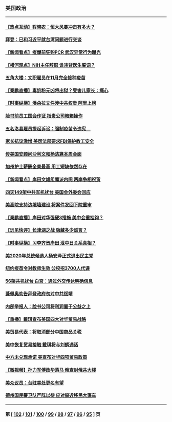 ### 美国政治
---
#### [【热点互动】程晓农：恒大风暴冲击有多大？](../../pages/ncid1078159/n13283713.md) 
#### [拜登：已和习近平就台湾问题进行交谈](../../pages/ncid1078159/n13284200.md) 
#### [【新闻看点】疫爆前狂购PCR 武汉异常行为曝光](../../pages/ncid1078159/n13283950.md) 
#### [【横河观点】NIH主任辞职 谁违背医生誓词？](../../pages/ncid1078159/n13284059.md) 
#### [五角大楼：文职雇员在11月完全接种疫苗](../../pages/ncid1078159/n13283978.md) 
#### [【秦鹏直播】毒奶粉元凶将出狱？受害儿家长：痛心](../../pages/ncid1078159/n13283996.md) 
#### [【时事纵横】潘朵拉文件涉中共权贵 阿里上榜](../../pages/ncid1078159/n13283969.md) 
#### [脸书前员工国会作证 指责公司暗箱操作](../../pages/ncid1078159/n13283755.md) 
#### [五名洛县雇员提起诉讼：强制疫苗令违宪　](../../pages/ncid1078159/n13283879.md) 
#### [家长抗议激增 美司法部要求FBI保护教工安全](../../pages/ncid1078159/n13283440.md) 
#### [传美国安顾问沙利文和杨洁篪本周会面](../../pages/ncid1078159/n13283323.md) 
#### [加州护士薪酬全美最高 用工短缺依然存在](../../pages/ncid1078159/n13282422.md) 
#### [【新闻看点】岸田文雄组鹰派内阁 两岸争相祝贺](../../pages/ncid1078159/n13281636.md) 
#### [四天149架中共军机扰台 美国会外委会回应](../../pages/ncid1078159/n13281998.md) 
#### [美高院支持边境墙建设 将案件发回下院重审](../../pages/ncid1078159/n13281637.md) 
#### [【秦鹏直播】岸田对华强硬3措施 美中会重挂钩？](../../pages/ncid1078159/n13281701.md) 
#### [【远见快评】长津湖之战 隐藏多少谎言？](../../pages/ncid1078159/n13281665.md) 
#### [【时事纵横】习李齐贺岸田 泄中日关系真相？](../../pages/ncid1078159/n13281652.md) 
#### [美2020年总统候选人杨安泽正式退出民主党](../../pages/ncid1078159/n13281619.md) 
#### [纽约疫苗令对教师生效 公校招3700人代课](../../pages/ncid1078159/n13281355.md) 
#### [56架共机扰台 白宫：通过外交传达明确信息](../../pages/ncid1078159/n13281525.md) 
#### [蓬佩奥劝告拜登政府勿对中共绥靖](../../pages/ncid1078159/n13281473.md) 
#### [内部举报人：脸书公司将利润置于公益之上](../../pages/ncid1078159/n13280689.md) 
#### [【重播】戴琪宣布美国四大对华贸易战略](../../pages/ncid1078159/n13280368.md) 
#### [美贸易代表：将取消部分中国商品关税](../../pages/ncid1078159/n13281265.md) 
#### [美中恢复贸易接触 戴琪将与刘鹤通话](../../pages/ncid1078159/n13281029.md) 
#### [中方未兑现承诺 美宣布对华四项贸易政策](../../pages/ncid1078159/n13280634.md) 
#### [【微视频】孙力军傅政华落马 俄查封俄共大楼](../../pages/ncid1078159/n13280721.md) 
#### [美众议员：台驻美处更名有望](../../pages/ncid1078159/n13280770.md) 
#### [德州国民警卫队严阵以待 应对逼近移民大篷车](../../pages/ncid1078159/n13279091.md) 

---
#### 第 [ [102](./102.md) / [101](./101.md) / [100](./100.md) / [99](./99.md) / [98](./98.md) / [97](./97.md) / [96](./96.md) / [95](./95.md) ] 页
